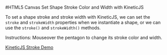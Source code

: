 
#HTML5 Canvas Set Shape Stroke Color and Width with KineticJS

To set a shape stroke and stroke width with KineticJS, we can set the `stroke` and `strokeWidth` properties when we instantiate a shape, or we can use the `stroke()` and `strokeWidth()` methods.

Instructions: Mouseover the pentagon to change its stroke color and width.

<a class="jsbin-embed" href="http://jsbin.com/zacehu/1/embed?js,output">KineticJS Stroke Demo</a><script src="http://static.jsbin.com/js/embed.js"></script>